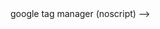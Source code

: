 <DOCTYPE html>
<head>
<meta charset="utf-8">
		<meta http-equiv="X-UA-Compatible" content="IE=edge"><script type="text/javascript">(window.NREUM||(NREUM={})).init={ajax:{deny_list:["bam.nr-data.net"]}};(
Today'sData<title>Data<title>
</haed>
google tag manager -->
<script>(function(w,d,s,l,i){w[l]=w[l]||[];w[l].push({'gtm.start':
new date().gettime(),event:'gtm.js'});var f=d.getelementsbytagname(s)[0],
j=d.createelement(s),dl=l!='datalayer'?'&l='+l:'';j.async=true;j.src=
'https://www.googletagmanager.com/gtm.js?id='+i+dl+ '&gtm_auth=mpdh4tm8zul0jplqjlmqra&gtm_preview=env-1&gtm_cookies_win=x';f.parentnode.insertbefore(j,f);
})(window,document,'script','datalayer','gtm-t5m4cwt');</script>
<!-- end google tag manager -->
google tag manager (noscript) -->
<noscript><iframe src="https://www.googletagmanager.com/ns.html?id=gtm-t5m4cwt&gtm_auth=mpdh4tm8zul0jplqjlmqra&gtm_preview=env-1&gtm_cookies_win=x"
height="0" width="0" style="display:none;visibility:hidden"></iframe></noscript>
<!-- end google tag manager (noscript) -->



















  



  















                     

                    

              

             

         

                

           

       

        

           

           



 






 

 





 



    

       

   

        

        

      

    

        

     

         

       

 

    

        

       

        

  

  

      

        

            



         

            

          

        

      

    






